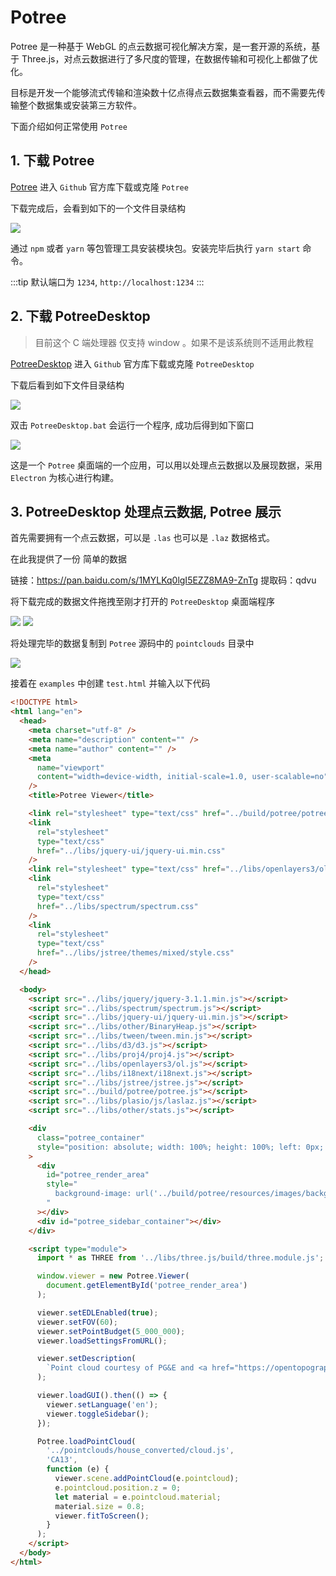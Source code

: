 # Potree

Potree 是一种基于 WebGL 的点云数据可视化解决方案，是一套开源的系统，基于 Three.js，对点云数据进行了多尺度的管理，在数据传输和可视化上都做了优化。

目标是开发一个能够流式传输和渲染数十亿点得点云数据集查看器，而不需要先传输整个数据集或安装第三方软件。

下面介绍如何正常使用 `Potree`

## 1. 下载 Potree

[Potree](https://github.com/potree/potree) 进入 `Github` 官方库下载或克隆 `Potree`

下载完成后，会看到如下的一个文件目录结构

<img src="/image/potree/desc/file-desc.png" />

通过 `npm` 或者 `yarn` 等包管理工具安装模块包。安装完毕后执行 `yarn start` 命令。

:::tip
默认端口为 `1234`, `http://localhost:1234`
:::

## 2. 下载 PotreeDesktop

> 目前这个 C 端处理器 仅支持 window 。如果不是该系统则不适用此教程

[PotreeDesktop](https://github.com/potree/PotreeDesktop) 进入 `Github` 官方库下载或克隆 `PotreeDesktop`

下载后看到如下文件目录结构

<img src="/image/potree/desc/PotreeDesktop-file.png" />

双击 `PotreeDesktop.bat` 会运行一个程序, 成功后得到如下窗口

<img src="/image/potree/desc/PotreeDesktop.bat.png" />

这是一个 `Potree` 桌面端的一个应用，可以用以处理点云数据以及展现数据，采用 `Electron` 为核心进行构建。

## 3. PotreeDesktop 处理点云数据, Potree 展示

首先需要拥有一个点云数据，可以是 `.las` 也可以是 `.laz` 数据格式。

在此我提供了一份 简单的数据

链接：https://pan.baidu.com/s/1MYLKq0lgI5EZZ8MA9-ZnTg
提取码：qdvu

将下载完成的数据文件拖拽至刚才打开的 `PotreeDesktop` 桌面端程序

<img src="/image/potree/desc/PotreeDesktop-drop.png" />
<img src="/image/potree/desc/PotreeDesktop-end.png" />

将处理完毕的数据复制到 `Potree` 源码中的 `pointclouds` 目录中

<img src="/image/potree/desc/transform.png" />

接着在 `examples` 中创建 `test.html` 并输入以下代码

```html
<!DOCTYPE html>
<html lang="en">
  <head>
    <meta charset="utf-8" />
    <meta name="description" content="" />
    <meta name="author" content="" />
    <meta
      name="viewport"
      content="width=device-width, initial-scale=1.0, user-scalable=no"
    />
    <title>Potree Viewer</title>

    <link rel="stylesheet" type="text/css" href="../build/potree/potree.css" />
    <link
      rel="stylesheet"
      type="text/css"
      href="../libs/jquery-ui/jquery-ui.min.css"
    />
    <link rel="stylesheet" type="text/css" href="../libs/openlayers3/ol.css" />
    <link
      rel="stylesheet"
      type="text/css"
      href="../libs/spectrum/spectrum.css"
    />
    <link
      rel="stylesheet"
      type="text/css"
      href="../libs/jstree/themes/mixed/style.css"
    />
  </head>

  <body>
    <script src="../libs/jquery/jquery-3.1.1.min.js"></script>
    <script src="../libs/spectrum/spectrum.js"></script>
    <script src="../libs/jquery-ui/jquery-ui.min.js"></script>
    <script src="../libs/other/BinaryHeap.js"></script>
    <script src="../libs/tween/tween.min.js"></script>
    <script src="../libs/d3/d3.js"></script>
    <script src="../libs/proj4/proj4.js"></script>
    <script src="../libs/openlayers3/ol.js"></script>
    <script src="../libs/i18next/i18next.js"></script>
    <script src="../libs/jstree/jstree.js"></script>
    <script src="../build/potree/potree.js"></script>
    <script src="../libs/plasio/js/laslaz.js"></script>
    <script src="../libs/other/stats.js"></script>

    <div
      class="potree_container"
      style="position: absolute; width: 100%; height: 100%; left: 0px; top: 0px"
    >
      <div
        id="potree_render_area"
        style="
          background-image: url('../build/potree/resources/images/background.jpg');
        "
      ></div>
      <div id="potree_sidebar_container"></div>
    </div>

    <script type="module">
      import * as THREE from '../libs/three.js/build/three.module.js';

      window.viewer = new Potree.Viewer(
        document.getElementById('potree_render_area')
      );

      viewer.setEDLEnabled(true);
      viewer.setFOV(60);
      viewer.setPointBudget(5_000_000);
      viewer.loadSettingsFromURL();

      viewer.setDescription(
        `Point cloud courtesy of PG&E and <a href="https://opentopography.org/">Open Topography</a>.`
      );

      viewer.loadGUI().then(() => {
        viewer.setLanguage('en');
        viewer.toggleSidebar();
      });

      Potree.loadPointCloud(
        '../pointclouds/house_converted/cloud.js',
        'CA13',
        function (e) {
          viewer.scene.addPointCloud(e.pointcloud);
          e.pointcloud.position.z = 0;
          let material = e.pointcloud.material;
          material.size = 0.8;
          viewer.fitToScreen();
        }
      );
    </script>
  </body>
</html>
```
